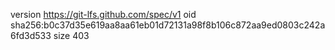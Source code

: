 version https://git-lfs.github.com/spec/v1
oid sha256:b0c37d35e619aa8aa61eb01d72131a98f8b106c872aa9ed0803c242a6fd3d533
size 403
